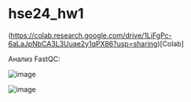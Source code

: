 # hse24_hw1

(https://colab.research.google.com/drive/1LiFgPc-6aLaJpNbCA3L3Uuae2y1qPX86?usp=sharing)[Colab]

Анализ FastQC:

![image](https://github.com/kreveto444ka/hse24_hw1/assets/45360131/7b362dd1-8aad-4539-ac80-2e0c734b828c)

![image](https://github.com/kreveto444ka/hse24_hw1/assets/45360131/04c378d6-f8b7-4af7-a1dc-1ae194c48c92)
